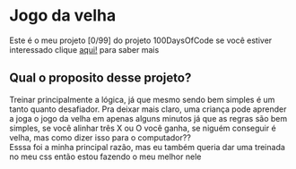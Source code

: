 # Jogo da velha
Este  é o meu projeto [0/99] do projeto 100DaysOfCode se você estiver interessado clique <a href="https://github.com/kallaway/100-days-of-code">aqui!<a> para saber mais

## Qual o proposito desse projeto?
Treinar principalmente a lógica, já que mesmo sendo bem simples é um tanto quanto desafiador. Pra deixar mais claro, uma criança pode aprender a joga o jogo da velha em apenas alguns 
minutos já que as regras são bem simples, se você alinhar três X ou O você ganha, se niguém conseguir é velha, mas como dizer isso para o computador?? <br>
Esssa foi a minha principal razão, mas eu também queria dar uma treinada no meu css então estou fazendo o meu melhor nele
